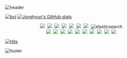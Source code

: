![header](https://capsule-render.vercel.app/api?type=waving&height=300&section=header&text=BackendDeveloper&fontColor=ffffff&color=gradient)
  
[![boj](http://mazassumnida.wtf/api/v2/generate_badge?boj=kjh3141)](https://solved.ac/kjh3141)
[![Jonghyun's GitHub stats](https://github-readme-stats.vercel.app/api?username=root-kjh)](https://github.com/anuraghazra/github-readme-stats)

<p align="center">
<img src="https://img.shields.io/badge/Spring-6DB33F?style=flat-square&logo=Spring&logoColor=white"/>&nbsp 
<img src="https://img.shields.io/badge/SpringBoot-6DB33F?style=flat-square&logo=Spring&logoColor=white"/>&nbsp 
<img src="https://img.shields.io/badge/Django-092E20?style=flat-square&logo=Django&logoColor=white"/>&nbsp 
<img src="https://img.shields.io/badge/Ruby on Rails-CC0000?style=flat-square&logo=Ruby%20on%20Rails&logoColor=white"/>&nbsp
<img src="https://img.shields.io/badge/React-61DAFB?style=flat-square&logo=React&logoColor=white"/>&nbsp
<img src="https://img.shields.io/badge/Mysql-E6B91E?style=flat-square&logo=MySql&logoColor=white"/>&nbsp 
<img src="https://img.shields.io/badge/MongoDB-47A248?style=flat-square&logo=MongoDB&logoColor=white"/>&nbsp
<img src="https://img.shields.io/badge/Elasticsearch-005571?style=flat-square&amp;logo=Elasticsearch&amp;logoColor=white" alt="elasticsearch">&nbsp
<br>
<img src="https://img.shields.io/badge/Ruby-810000?style=flat-square&logo=Ruby&logoColor=white"/>&nbsp 
<img src="https://img.shields.io/badge/Python-3766AB?style=flat-square&logo=Python&logoColor=white"/>&nbsp
<img src="https://img.shields.io/badge/Javascript-f0c929?style=flat-square&logo=Javascript&logoColor=white"/>&nbsp
<img src="https://img.shields.io/badge/Java-007396?style=flat-square&logo=Java&logoColor=white"/>&nbsp
<img src="https://img.shields.io/badge/PHP-777BB4?style=flat-square&logo=PHP&logoColor=white"/>&nbsp 
<img src="https://img.shields.io/badge/C-A8B9CC?style=flat-square&logo=C&logoColor=white"/>&nbsp 
<img src="https://img.shields.io/badge/Assembly-ff005c?style=flat-square&logoColor=white"/>&nbsp 
<img src="https://img.shields.io/badge/HTML5-E34F26?style=flat-square&logo=HTML5&logoColor=white"/>&nbsp 
<img src="https://img.shields.io/badge/CSS3-1572B6?style=flat-square&logo=CSS3&logoColor=white"/>&nbsp 
<img src="https://img.shields.io/badge/TypeScript-0076C6?style=flat-square&logo=Typescript&logoColor=white"/>&nbsp 
</p>

[![Hits](https://hits.seeyoufarm.com/api/count/incr/badge.svg?url=https%3A%2F%2Fgithub.com%2FRoot-kjh)](https://hits.seeyoufarm.com)

![footer](https://capsule-render.vercel.app/api?type=waving&height=300&section=footer&color=gradient)
